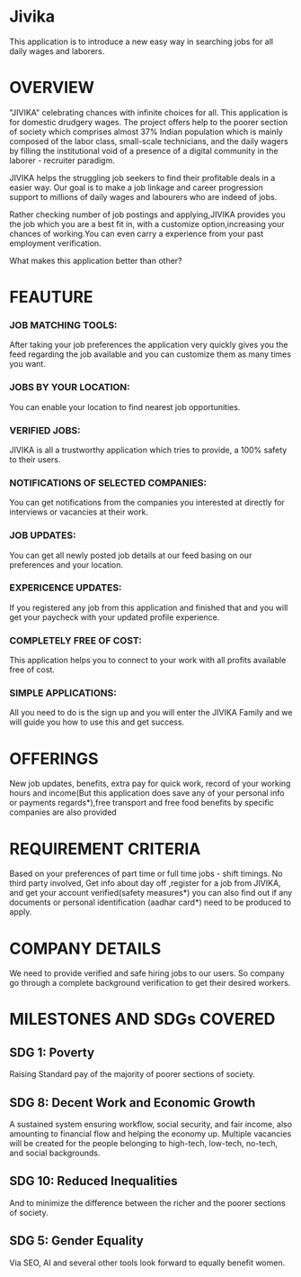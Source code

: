 # Jivika
This application is to introduce a new easy way in searching jobs for all daily wages and laborers.

# OVERVIEW
"JIVIKA" celebrating chances with infinite choices for all.
This application is for domestic drudgery wages.
The project offers help to the poorer section of society which comprises almost 37% Indian population 
which is mainly composed of the labor class, small-scale technicians, and the daily wagers by filling 
the institutional void of a presence of a digital community in the laborer - recruiter paradigm.

JIVIKA helps the struggling job seekers to find their profitable deals in a easier way.
Our goal is to make a job linkage and career progression support to millions of daily wages and labourers 
who are indeed of jobs.

Rather checking number of job postings and applying,JIVIKA provides you the job which you are a best fit in,
with a customize option,increasing your chances of working.You can even carry a experience from your 
past employment verification.
 
What makes this application better than other? 
# FEAUTURE
### JOB MATCHING TOOLS: 
   After taking your job preferences the application very quickly gives you the feed 
   regarding the job available and you can customize them as many times you want.
### JOBS BY YOUR LOCATION:
   You can enable your location to find nearest job opportunities.
### VERIFIED JOBS:
   JIVIKA is all a trustworthy application which tries to provide, a 100% safety to their users.
### NOTIFICATIONS OF SELECTED COMPANIES:
   You can get notifications from the companies you interested at directly
   for interviews or vacancies at their work.
### JOB UPDATES:
   You can get all newly posted job details at our feed basing on our preferences and your location.
### EXPERICENCE UPDATES:
   If you registered any job from this application and finished that and you will get your
   paycheck with your updated profile experience.
### COMPLETELY FREE OF COST:
   This application helps you to connect to your work with all profits available free of cost.
### SIMPLE APPLICATIONS:
   All you need to do is the sign up and you will enter the JIVIKA Family and we will 
   guide you how to use this and get success.
  
# OFFERINGS
   New job updates, benefits, extra pay for quick work, record of your working hours and income(But this application 
   does save any of your personal info or payments regards*),free transport and free food benefits by specific
   companies are also provided
# REQUIREMENT CRITERIA
   Based on your preferences of part time or full time jobs - shift timings.
   No third party involved, Get info about day off ,register for a job from JIVIKA, and get your account verified(safety measures*)
   you can also find out if any documents or personal identification (aadhar card*) need to be produced to apply.
# COMPANY DETAILS
   We need to provide verified and safe hiring jobs to our users. So company go through a complete background 
   verification to get their desired workers.

# MILESTONES AND SDGs COVERED
## SDG 1: Poverty 
  Raising Standard pay of the majority of poorer sections of society.
  
## SDG 8: Decent Work and Economic Growth
  A sustained system ensuring workflow, social security, and fair income, also amounting to financial flow and helping the economy up. Multiple vacancies will be created for the   people belonging to high-tech, low-tech, no-tech, and social backgrounds.
  
## SDG 10: Reduced Inequalities
  And to minimize the difference between the richer and the poorer sections of society.
  
## SDG 5: Gender Equality
  Via SEO, AI and several other tools look forward to equally benefit women.

